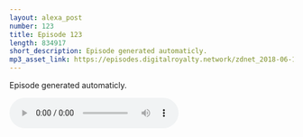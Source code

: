 ```yaml
---
layout: alexa_post
number: 123
title: Episode 123
length: 834917
short_description: Episode generated automaticly.
mp3_asset_link: https://episodes.digitalroyalty.network/zdnet_2018-06-14_01-00-04.mp3
---
```


Episode generated automaticly.

<audio controls>
    <source src="{{ page.mp3_asset_link }}" type="audio/mpeg">
</audio>